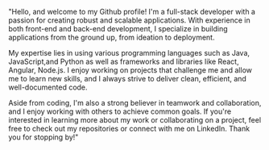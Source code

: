 "Hello, and welcome to my Github profile! I'm a full-stack developer with a passion for creating robust and scalable applications. With experience in both front-end and back-end development, I specialize in building applications from the ground up, from ideation to deployment.

My expertise lies in using various programming languages such as Java, JavaScript,and Python as well as frameworks and libraries like React, Angular, Node.js. I enjoy working on projects that challenge me and allow me to learn new skills, and I always strive to deliver clean, efficient, and well-documented code.

Aside from coding, I'm also a strong believer in teamwork and collaboration, and I enjoy working with others to achieve common goals. If you're interested in learning more about my work or collaborating on a project, feel free to check out my repositories or connect with me on LinkedIn. Thank you for stopping by!"





<!---
ayushjoshi165/ayushjoshi165 is a ✨ special ✨ repository because its `README.md` (this file) appears on your GitHub profile.
You can click the Preview link to take a look at your changes.
--->
